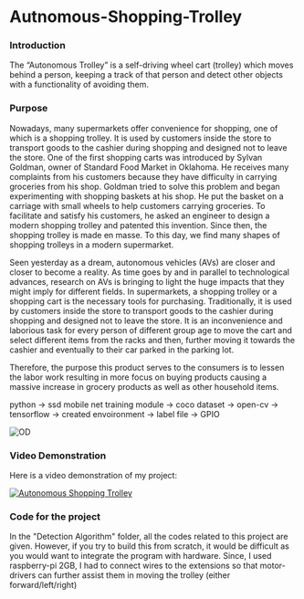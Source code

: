 # Autnomous-Shopping-Trolley

### Introduction
The “Autonomous Trolley” is a self-driving wheel cart (trolley) which moves behind a person, keeping a track of that person and detect other objects with a functionality of avoiding them.

### Purpose

Nowadays, many supermarkets offer convenience for shopping, one of which is a shopping trolley. It is used by customers inside the store to transport goods to the cashier during shopping and designed not to leave the store. One of the first shopping carts was introduced by Sylvan Goldman, owner of Standard Food Market in Oklahoma. He receives many complaints from his customers because they have difficulty in carrying groceries from his shop. Goldman tried to solve this problem and began experimenting with shopping baskets at his shop. He put the basket on a carriage with small wheels to help customers carrying groceries. To facilitate and satisfy his customers, he asked an engineer to design a modern shopping trolley and patented this invention. Since then, the shopping trolley is made en masse. To this day, we find many shapes of shopping trolleys in a modern supermarket. 

Seen yesterday as a dream, autonomous vehicles (AVs) are closer and closer to become a reality. As time goes by and in parallel to technological advances, research on AVs is bringing to light the huge impacts that they might imply for different fields. In supermarkets, a shopping trolley or a shopping cart is the necessary tools for purchasing. Traditionally, it is used by customers inside the store to transport goods to the cashier during shopping and designed not to leave the store. It is an inconvenience and laborious task for every person of different group age to move the cart and select different items from the racks and then, further moving it towards the cashier and eventually to their car parked in the parking lot.

Therefore, the purpose this product serves to the consumers is to lessen the labor work resulting in more focus on buying products causing a massive increase in grocery products as well as other household items. 


python -> ssd mobile net training module -> coco dataset -> open-cv -> tensorflow -> created envoironment -> label file -> GPIO


![OD](https://user-images.githubusercontent.com/72246938/117953037-304b2d00-b32f-11eb-9d41-70fda146f89d.png)


### Video Demonstration 
Here is a video demonstration of my project: 

[![Autonomous Shopping Trolley](https://img.youtube.com/vi/Eg0pur-td_4/0.jpg)](https://www.youtube.com/watch?v=Eg0pur-td_4)


### Code for the project
In the "Detection Algorithm" folder, all the codes related to this project are given. However, if you try to build this from scratch, it would be difficult as you would want to integrate the program with hardware. Since, I used raspberry-pi 2GB, I had to connect wires to the extensions so that motor-drivers can further assist them in moving the trolley (either forward/left/right)

